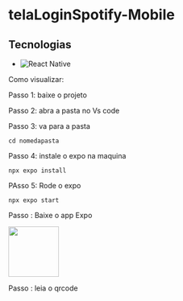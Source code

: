 # telaLoginSpotify-Mobile

## Tecnologias

- ![React Native](https://img.shields.io/npm/v/react?color=black&label=React&logo=react)

Como visualizar:

Passo 1: baixe o projeto

Passo 2: abra a pasta no Vs code 

Passo 3: va para a pasta
```
cd nomedapasta
```
Passo 4: instale o expo na maquina
```
npx expo install
```
PAsso 5: Rode o expo
```
npx expo start
```





Passo : Baixe o app Expo 

<img src ="https://miro.medium.com/v2/resize:fit:640/format:webp/1*wPKZnE6XTw-wtH2k-KARPg.png" width="100px"/>

Passo : leia o qrcode
